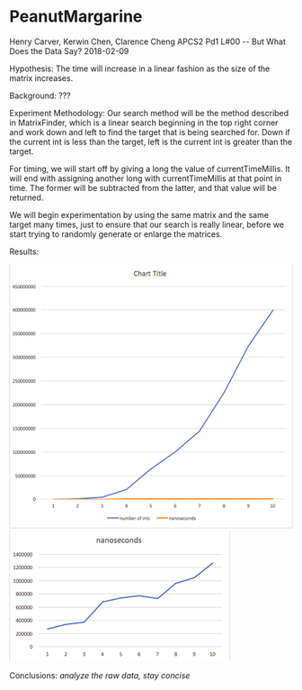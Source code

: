# PeanutMargarine
Henry Carver, Kerwin Chen, Clarence Cheng
APCS2 Pd1
L#00 -- But What Does the Data Say?
2018-02-09

Hypothesis: The time will increase in a linear fashion as the size of the matrix increases.

Background:
???

Experiment Methodology:
Our search method will be the method described in MatrixFinder, which is a linear search beginning in the top right corner and work down and left to find the target that is being searched for. Down if the current int is less than the target, left is the current int is greater than the target.

For timing, we will start off by giving a long the value of currentTimeMillis. It will end with assigning another long with currentTimeMillis at that point in time. The former will be subtracted from the latter, and that value will be returned.

We will begin experimentation by using the same matrix and the same target many times, just to ensure that our search is really linear, before we start trying to randomly generate or enlarge the matrices.

Results:


![Graph 1](https://github.com/kerwinchen31/PeanutMargarine/blob/master/Screenshot%202018-02-09%2001.41.37.png)
![Graph 2](https://github.com/kerwinchen31/PeanutMargarine/blob/master/Screenshot%202018-02-09%2001.41.47.png)

Conclusions:
*analyze the raw data, stay concise*
